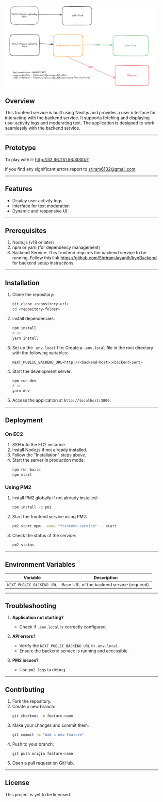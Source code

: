 
![alt text](image.png)

## Overview

This frontend service is built using Next.js and provides a user interface for interacting with the backend service. It supports fetching and displaying user activity logs and moderating text. The application is designed to work seamlessly with the backend service.

---


## Prototype

To play with it: <http://52.66.251.56:3000/?>

if you find any significant errors report to sriram6132@gmail.com

---

## Features

- Display user activity logs
- Interface for text moderation
- Dynamic and responsive UI

---

## Prerequisites

1. Node.js (v18 or later)
2. npm or yarn (for dependency management)
3. Backend Service: This frontend requires the backend service to be running. Follow this link https://github.com/ShriramJayanth/kynBackend for backend setup instructions.

---

## Installation

1. Clone the repository:
   ```bash
   git clone <repository-url>
   cd <repository-folder>
   ```

2. Install dependencies:
   ```bash
   npm install
   # or
   yarn install
   ```

3. Set up the `.env.local` file:
   Create a `.env.local` file in the root directory with the following variables:
   ```env
   NEXT_PUBLIC_BACKEND_URL=http://<backend-host>:<backend-port>
   ```

4. Start the development server:
   ```bash
   npm run dev
   # or
   yarn dev
   ```

5. Access the application at `http://localhost:3000`.

---

## Deployment

### On EC2

1. SSH into the EC2 instance.
2. Install Node.js if not already installed.
3. Follow the "Installation" steps above.
4. Start the server in production mode:
   ```bash
   npm run build
   npm start
   ```

### Using PM2

1. Install PM2 globally if not already installed:
   ```bash
   npm install -g pm2
   ```

2. Start the frontend service using PM2:
   ```bash
   pm2 start npm --name "frontend-service" -- start
   ```

3. Check the status of the service:
   ```bash
   pm2 status
   ```

---

## Environment Variables

| Variable                  | Description                                   |
|---------------------------|-----------------------------------------------|
| `NEXT_PUBLIC_BACKEND_URL` | Base URL of the backend service (required).  |

---

## Troubleshooting

1. **Application not starting?**
   - Check if `.env.local` is correctly configured.

2. **API errors?**
   - Verify the `NEXT_PUBLIC_BACKEND_URL` in `.env.local`.
   - Ensure the backend service is running and accessible.

3. **PM2 issues?**
   - Use `pm2 logs` to debug.

---

## Contributing

1. Fork the repository.
2. Create a new branch:
   ```bash
   git checkout -b feature-name
   ```
3. Make your changes and commit them:
   ```bash
   git commit -m "Add a new feature"
   ```
4. Push to your branch:
   ```bash
   git push origin feature-name
   ```
5. Open a pull request on GitHub.

---

## License

This project is yet to be licensed.


